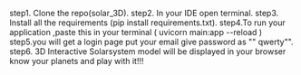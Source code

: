 step1. Clone the repo(solar_3D).
step2. In your IDE open terminal.
step3. Install all the requirements  (pip install requirements.txt).
step4.To run your application ,paste this in your terminal
        ( uvicorn main:app --reload )
step5.you will get a login page put your email give password as "" qwerty"".
step6. 3D Interactive Solarsystem model will be displayed in your browser
know your planets and play with it!!!
